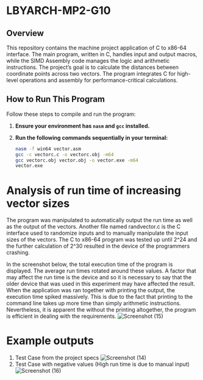 # LBYARCH-MP2-G10

## Overview

This repository contains the machine project application of C to x86-64 interface. The main program, written in C, handles input and output macros, while the SIMD Assembly code manages the logic and arithmetic instructions. The project’s goal is to calculate the distances between coordinate points across two vectors. The program integrates C for high-level operations and assembly for performance-critical calculations.

## How to Run This Program

Follow these steps to compile and run the program:

1. **Ensure your environment has `nasm` and `gcc` installed.**
2. **Run the following commands sequentially in your terminal:**

   ```bash
   nasm -f win64 vector.asm
   gcc -c vectorc.c -o vectorc.obj -m64
   gcc vectorc.obj vector.obj -o vector.exe -m64
   vector.exe


# Analysis of run time of increasing vector sizes
The program was manipulated to automatically output the run time as well as the output of the vectors. Another file named randvector.c is the C interface used to randomize inputs and to manually manipulate the input sizes of the vectors. The C to x86-64 program was tested up until 2^24 and the further calculation of 2^30 resulted in the device of the programmers crashing. 

In the screenshot below, the total execution time of the program is displayed. The average run times rotated around these values. A factor that may affect the run time is the device and so it is necessary to say that the older device that was used in this experiment may have affected the result. When the application was ran together with printing the output, the execution time spiked massively. This is due to the fact that printing to the command line takes up more time than simply arithmetic instructions. Nevertheless, it is apparent the without the printing altogether, the program is efficient in dealing with the requirements.
![Screenshot (15)](https://github.com/user-attachments/assets/77afb774-a927-4338-b060-7e50279c01e3)

# Example outputs
1. Test Case from the project specs
   ![Screenshot (14)](https://github.com/user-attachments/assets/f6616a34-c1c4-4350-88f6-e08d69a42513)
2. Test Case with negative values (High run time is due to manual input)
   ![Screenshot (16)](https://github.com/user-attachments/assets/016f0ce0-2da9-4446-92b9-193954b9bcb9)



